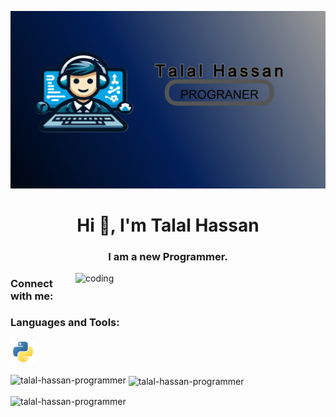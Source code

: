 ![logo](https://github.com/Talal-Hassan-Programmer/Talal-Hassan-Programmer/blob/main/MY%20BANNER.jpg)
<h1 align="center">Hi 👋, I'm Talal Hassan</h1>
<h3 align="center">I am a new Programmer.</h3>

<img align="right" alt="coding" width="400" src="https://user-images.githubusercontent.com/55389276/140866485-8fb1c876-9a8f-4d6a-98dc-08c4981eaf70.gif">

<h3 align="left">Connect with me:</h3>
<p align="left">
</p>

<h3 align="left">Languages and Tools:</h3>
<p align="left"> <a href="https://www.python.org" target="_blank" rel="noreferrer"> <img src="https://raw.githubusercontent.com/devicons/devicon/master/icons/python/python-original.svg" alt="python" width="40" height="40"/> </a> </p>

<p><img align="left" src="https://github-readme-stats.vercel.app/api/top-langs?username=talal-hassan-programmer&show_icons=true&locale=en&layout=compact" alt="talal-hassan-programmer" /></p>

<p>&nbsp;<img align="center" src="https://github-readme-stats.vercel.app/api?username=talal-hassan-programmer&show_icons=true&locale=en" alt="talal-hassan-programmer" /></p>

<p><img align="center" src="https://github-readme-streak-stats.herokuapp.com/?user=talal-hassan-programmer&" alt="talal-hassan-programmer" /></p>
